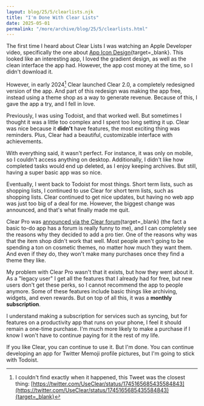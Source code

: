 ```yaml
---
layout: blog/25/5/clearlists.njk
title: "I'm Done With Clear Lists"
date: 2025-05-01
permalink: "/more/archive/blog/25/5/clearlists.html"
---
```

The first time I heard about Clear Lists I was watching an Apple Developer video, specifically the one about [App Icon Design](https://developer.apple.com/videos/play/wwdc2017/822/){target=_blank}. This looked like an interesting app, I loved the gradient design, as well as the clean interface the app had. However, the app cost money at the time, so I didn't download it.

However, in early 2024[^1] Clear launched Clear 2.0, a completely redesigned version of the app. And part of this redesign was making the app free, instead using a theme shop as a way to generate revenue. Because of this, I gave the app a try, and I fell in love.

Previously, I was using Todoist, and that worked well. But sometimes I thought it was a little too complex and I spent too long setting it up. Clear was nice because it **didn't** have features, the most exciting thing was reminders. Plus, Clear had a beautiful, customizable interface with achievements.

With everything said, it wasn't perfect. For instance, it was only on mobile, so I couldn't access anything on desktop. Additionally, I didn't like how completed tasks would end up deleted, as I enjoy keeping archives. But still, having a super basic app was so nice.

Eventually, I went back to Todoist for most things. Short term lists, such as shopping lists, I continued to use Clear for short term lists, such as shopping lists. Clear continued to get nice updates, but having no web app was just too big of a deal for me. However, the biggest change was announced, and that's what finally made me quit.

Clear Pro was [announced via the Clear forum](https://club.useclear.com/t/clear-pro-and-syncing/3379){target=_blank} (the fact a basic to-do app has a forum is really funny to me), and I can completely see the reasons why they decided to add a pro tier. One of the reasons why was that the item shop didn't work that well. Most people aren't going to be spending a ton on cosmetic themes, no matter how much they want them. And even if they do, they won't make many purchases once they find a theme they like.

My problem with Clear Pro wasn't that it exists, but how they went about it. As a "legacy user" I get all the features that I already had for free, but new users don't get these perks, so I cannot recommend the app to people anymore. Some of these features include basic things like archiving, widgets, and even rewards. But on top of all this, it was a **monthly subscription**.

I understand making a subscription for services such as syncing, but for features on a productivity app that runs on your phone, I feel it should remain a one-time purchase. I'm much more likely to make a purchase if I know I won't have to continue paying for it the rest of my life.

If you like Clear, you can continue to use it. But I'm done. You can continue developing an app for Twitter Memoji profile pictures, but I'm going to stick with Todoist.

[^1]: I couldn't find exactly when it happened, this Tweet was the closest thing: [https://twitter.com/UseClear/status/1745165685435584843](https://twitter.com/UseClear/status/1745165685435584843){target=_blank}